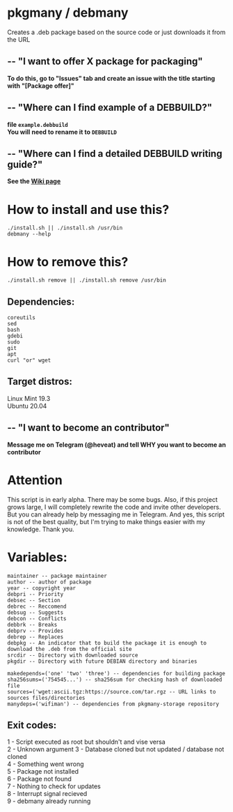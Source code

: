 # pkgmany / debmany
Creates a .deb package based on the source code or just downloads it from the URL

## -- "I want to offer X package for packaging"
**To do this, go to "Issues" tab and create an issue with the title starting with "[Package offer]"**

## -- "Where can I find example of a DEBBUILD?"
**file ```example.debbuild``` \
You will need to rename it to ```DEBBUILD```**

## -- "Where can I find a detailed DEBBUILD writing guide?"
**See the [Wiki page](https://github.com/BiteDasher/pkgmany/wiki)**

# How to install and use this?
```
./install.sh || ./install.sh /usr/bin
debmany --help
```

# How to remove this?
```
./install.sh remove || ./install.sh remove /usr/bin
```

## Dependencies:
```
coreutils
sed
bash
gdebi
sudo
git
apt
curl "or" wget
```

## Target distros:
Linux Mint 19.3 \
Ubuntu 20.04

## -- "I want to become an contributor"
**Message me on Telegram (@heveat) and tell WHY you want to become an contributor**

# Attention
This script is in early alpha. There may be some bugs. Also, if this project grows large, I will completely rewrite the code and invite other developers. But you can already help by messaging me in Telegram. And yes, this script is not of the best quality, but I'm trying to make things easier with my knowledge. Thank you.

# Variables:
```
maintainer -- package maintainer
author -- author of package
year -- copyright year
debpri -- Priority
debsec -- Section
debrec -- Reccomend
debsug -- Suggests
debcon -- Conflicts
debbrk -- Breaks
debprv -- Provides
debrep -- Replaces
debpkg -- An indicator that to build the package it is enough to download the .deb from the official site
srcdir -- Directory with downloaded source
pkgdir -- Directory with future DEBIAN directory and binaries
```
```
makedepends=('one' 'two' 'three') -- dependencies for building package
sha256sums=('754545...') -- sha256sum for checking hash of downloaded file
sources=('wget:ascii.tgz:https://source.com/tar.rgz -- URL links to sources files/directories
manydeps=('wifiman') -- dependencies from pkgmany-storage repository
``` 

## Exit codes:
1 - Script executed as root but shouldn't and vise versa \
2 - Unknown argument
3 - Database cloned but not updated / database not cloned \
4 - Something went wrong \
5 - Package not installed \
6 - Package not found \
7 - Nothing to check for updates \
8 - Interrupt signal recieved \
9 - debmany already running

